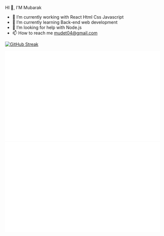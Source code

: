    HI 👋, I'M Mubarak
- 🔭 I’m currently working with React Html Css Javascript
- 🌱 I’m currently learning Back-end web development
- 🤔 I’m looking for help with Node.js
- 📫 How to reach me mudet04@gmail.com


[![GitHub Streak](https://streak-stats.demolab.com/?user=blackingg)](https://git.io/streak-stats)

![](https://raw.githubusercontent.com/blackingg/newly-created/master/generated/overview.svg)    ![](https://raw.githubusercontent.com/blackingg/newly-created/master/generated/languages.svg)
